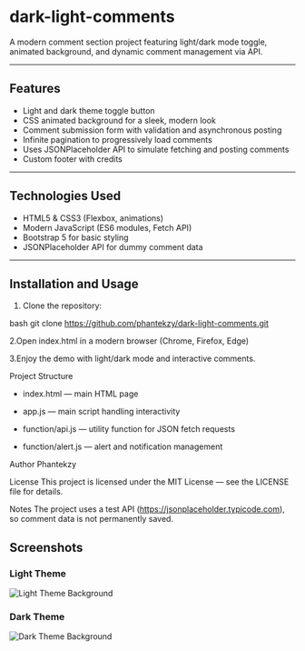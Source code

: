# dark-light-comments

A modern comment section project featuring light/dark mode toggle, animated background, and dynamic comment management via API.

---

## Features

- Light and dark theme toggle button  
- CSS animated background for a sleek, modern look  
- Comment submission form with validation and asynchronous posting  
- Infinite pagination to progressively load comments  
- Uses JSONPlaceholder API to simulate fetching and posting comments  
- Custom footer with credits  

---

## Technologies Used

- HTML5 & CSS3 (Flexbox, animations)  
- Modern JavaScript (ES6 modules, Fetch API)  
- Bootstrap 5 for basic styling  
- JSONPlaceholder API for dummy comment data  

---

## Installation and Usage

1. Clone the repository:

bash
git clone https://github.com/phantekzy/dark-light-comments.git

2.Open index.html in a modern browser (Chrome, Firefox, Edge)

3.Enjoy the demo with light/dark mode and interactive comments.

Project Structure

* index.html — main HTML page

* app.js — main script handling interactivity

* function/api.js — utility function for JSON fetch requests

* function/alert.js — alert and notification management

Author
Phantekzy

License
This project is licensed under the MIT License — see the LICENSE file for details.

Notes
The project uses a test API (https://jsonplaceholder.typicode.com), so comment data is not permanently saved.


## Screenshots

### Light Theme

![Light Theme Background](screenshots/bac-light.png)

### Dark Theme

![Dark Theme Background](screenshots/bac-dark.png)


